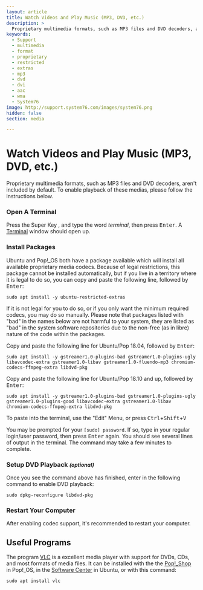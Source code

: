 ```yaml
---
layout: article
title: Watch Videos and Play Music (MP3, DVD, etc.)
description: >
  Proprietary multimedia formats, such as MP3 files and DVD decoders, aren't included by default. To enable playback of these media, please see this document.
keywords:
  - Support
  - multimedia
  - format
  - proprietary
  - restricted
  - extras
  - mp3
  - dvd
  - dvi
  - aac
  - wma
  - System76
image: http://support.system76.com/images/system76.png
hidden: false
section: media

---
```


# Watch Videos and Play Music (MP3, DVD, etc.)

Proprietary multimedia formats, such as MP3 files and DVD decoders, aren't included by default. To enable playback of these medias, please follow the instructions below.

### Open A Terminal

Press the Super Key <kbd><font-awesome-icon :icon="['fab', 'ubuntu']"></font-awesome-icon></kbd>, and type the word *terminal*, then press <kbd>Enter</kbd>.  A <u>Terminal</u> window should open up.

### Install Packages

Ubuntu and Pop!\_OS both have a package available which will install all available proprietary media codecs. Because of legal restrictions, this package cannot be installed automatically, but if you live in a territory where it is legal to do so, you can copy and paste the following line, followed by <kbd>Enter</kbd>:

```
sudo apt install -y ubuntu-restricted-extras
```

If it is not legal for you to do so, or if you only want the minimum required codecs, you may do so manually. Please note that packages listed with "bad" in the names below are not harmful to your system, they are listed as "bad" in the system software repositories due to the non-free (as in libre) nature of the code within the packages.

Copy and paste the following line for Ubuntu/Pop 18.04, followed by <kbd>Enter</kbd>:

```
sudo apt install -y gstreamer1.0-plugins-bad gstreamer1.0-plugins-ugly libavcodec-extra gstreamer1.0-libav gstreamer1.0-fluendo-mp3 chromium-codecs-ffmpeg-extra libdvd-pkg
```

Copy and paste the following line for Ubuntu/Pop 18.10 and up, followed by <kbd>Enter</kbd>:

```
sudo apt install -y gstreamer1.0-plugins-bad gstreamer1.0-plugins-ugly gstreamer1.0-plugins-good libavcodec-extra gstreamer1.0-libav chromium-codecs-ffmpeg-extra libdvd-pkg
```

To paste into the terminal, use the "Edit" Menu, or press <kbd>Ctrl</kbd>+<kbd>Shift</kbd>+<kbd>V</kbd>

You may be prompted for your `[sudo] password`. If so, type in your regular login/user password, then press <kbd>Enter</kbd> again. You should see several lines of output in the terminal. The command may take a few minutes to complete.

### Setup DVD Playback <small>_(optional)_</small>

Once you see the command above has finished, enter in the following command to enable DVD playback:

```
sudo dpkg-reconfigure libdvd-pkg
```

### Restart Your Computer

After enabling codec support, it's recommended to restart your computer.

## Useful Programs

The program <u>VLC</u> is a excellent media player with support for DVDs, CDs, and most formats of media files.  It can be installed with the the <u>Pop!_Shop</u> in Pop!_OS, in the <u>Software Center</u> in Ubuntu, or with this command:

```
sudo apt install vlc
```
